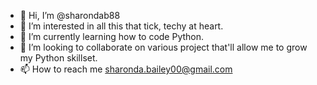 - 👋 Hi, I’m @sharondab88
- 👀 I’m interested in all this that tick, techy at heart.
- 🌱 I’m currently learning how to code Python.
- 💞️ I’m looking to collaborate on various project that'll allow me to grow my Python skillset.
- 📫 How to reach me sharonda.bailey00@gmail.com

<!---
sharondab88/sharondab88 is a ✨ special ✨ repository because its `README.md` (this file) appears on your GitHub profile.
You can click the Preview link to take a look at your changes.
--->
